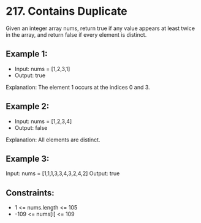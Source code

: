 # 217. Contains Duplicate
Given an integer array nums, return true if any value appears at least twice in the array, and return false if every element is distinct.

 

## Example 1:
* Input: nums = [1,2,3,1]
* Output: true

Explanation:
The element 1 occurs at the indices 0 and 3.

## Example 2:
* Input: nums = [1,2,3,4]
* Output: false

Explanation:
All elements are distinct.

## Example 3:

Input: nums = [1,1,1,3,3,4,3,2,4,2]
Output: true

 

## Constraints:

* 1 <= nums.length <= 105
* -109 <= nums[i] <= 109
